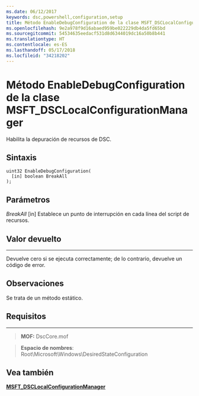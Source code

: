 ```yaml
---
ms.date: 06/12/2017
keywords: dsc,powershell,configuration,setup
title: Método EnableDebugConfiguration de la clase MSFT_DSCLocalConfigurationManager
ms.openlocfilehash: 9e2a978f9d16abaed959be022229db4da5fd65bd
ms.sourcegitcommit: 54534635eedacf531d8d6344019dc16a50b8b441
ms.translationtype: HT
ms.contentlocale: es-ES
ms.lasthandoff: 05/17/2018
ms.locfileid: "34218202"
---
```

# <a name="enabledebugconfiguration-method-of-the-msftdsclocalconfigurationmanager-class"></a>Método EnableDebugConfiguration de la clase MSFT_DSCLocalConfigurationManager

Habilita la depuración de recursos de DSC.

<a name="syntax"></a>Sintaxis
------

```mof
uint32 EnableDebugConfiguration(
  [in] boolean BreakAll
);
```

<a name="parameters"></a>Parámetros
----------

*BreakAll* \[in\] Establece un punto de interrupción en cada línea del script de recursos.

## <a name="return-value"></a>Valor devuelto
------------

Devuelve cero si se ejecuta correctamente; de lo contrario, devuelve un código de error.

## <a name="remarks"></a>Observaciones

Se trata de un método estático.

## <a name="requirements"></a>Requisitos
------------
>**MOF:** DscCore.mof

>**Espacio de nombres**: Root\Microsoft\Windows\DesiredStateConfiguration


## <a name="see-also"></a>Vea también


[**MSFT_DSCLocalConfigurationManager**](msft-dsclocalconfigurationmanager.md)